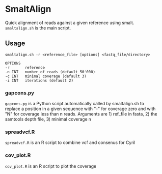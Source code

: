 # SmaltAlign
Quick alignment of reads against a given reference using smalt. `smaltalign.sh` is the main script.

## Usage
	smaltalign.sh -r <reference_file> [options] <fastq_file/directory> 
	
	OPTIONS
	-r       reference
	-n INT   number of reads (default 50'000)
	-c INT   minimal coverage (default 3)
	-i INT   iterations (default 2)

### gapcons.py
`gapcons.py` is a Python script automatically called by smaltalign.sh to replace a position in a given sequence with "-" for coverage zero and with "N" for coverage less than n reads.
Arguments are 1) ref_file in fasta, 2) the samtools depth file, 3) minimal coverage n

### spreadvcf.R
`spreadvcf.R` is an R script to combine vcf and consenus for Cyril

### cov_plot.R
`cov_plot.R` is an R script to plot the coverage